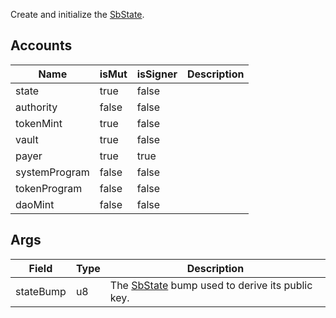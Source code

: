 Create and initialize the [SbState](/feeds/solana/idl/accounts/SbState).

## Accounts

| Name          | isMut | isSigner | Description |
| ------------- | ----- | -------- | ----------- |
| state         | true  | false    |             |
| authority     | false | false    |             |
| tokenMint     | true  | false    |             |
| vault         | true  | false    |             |
| payer         | true  | true     |             |
| systemProgram | false | false    |             |
| tokenProgram  | false | false    |             |
| daoMint       | false | false    |             |

## Args

| Field     | Type | Description                                                                           |
| --------- | ---- | ------------------------------------------------------------------------------------- |
| stateBump | u8   | The [SbState](/feeds/solana/idl/accounts/SbState) bump used to derive its public key. |
